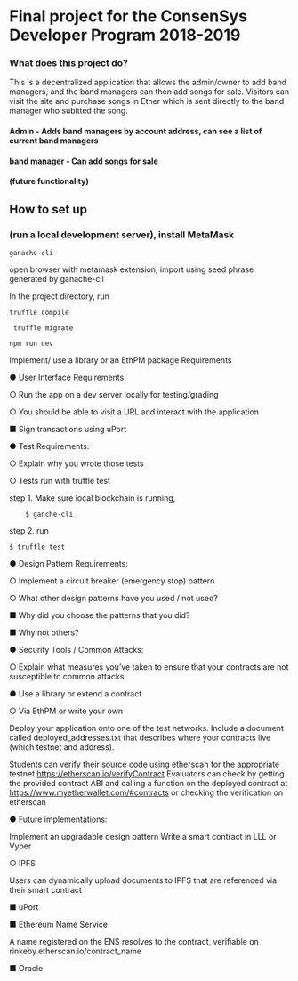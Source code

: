# Final project for the ConsenSys Developer Program 2018-2019
### What does this project do?

This is a decentralized application that allows the admin/owner to add band managers, and the band managers can then add songs for sale. Visitors can visit the site and purchase songs in Ether which is sent directly to the band manager who subitted the song.  

#### Admin - Adds band managers by account address, can see a list of current band managers
#### band manager - Can add songs for sale
#### (future functionality)

## How to set up
### (run a local development server), install MetaMask

    ganache-cli

open browser with metamask extension,  import using seed phrase generated by ganache-cli

In the project directory, run 

    truffle compile

     truffle migrate

    npm run dev


Implement/ use a library or an EthPM package 
Requirements

●          User Interface Requirements:

○          Run the app on a dev server locally for testing/grading

○          You should be able to visit a URL and interact with the application

■          Sign transactions using uPort

 

●          Test Requirements:

○          Explain why you wrote those tests

○          Tests run with truffle test

step 1. Make sure local blockchain is running, 

        $ ganche-cli

step 2. run 

    $ truffle test

 

●          Design Pattern Requirements:

○          Implement a circuit breaker (emergency stop) pattern

○          What other design patterns have you used / not used?

■          Why did you choose the patterns that you did?

■          Why not others?

 

●          Security Tools / Common Attacks:

○          Explain what measures you’ve taken to ensure that your contracts are not susceptible to common attacks

 

●          Use a library or extend a contract

○          Via EthPM or write your own

 

   Deploy your application onto one of the test networks. Include a document called deployed_addresses.txt that describes where your contracts live (which testnet and address).

   Students can verify their source code using etherscan for the appropriate testnet https://etherscan.io/verifyContract 
    Evaluators can check by getting the provided contract ABI and calling a function on the deployed contract at https://www.myetherwallet.com/#contracts or checking the verification on etherscan

● Future implementations:

   Implement an upgradable design pattern
   Write a smart contract in LLL or Vyper

○  IPFS

   Users can dynamically upload documents to IPFS that are referenced via their smart contract

■      uPort

■      Ethereum Name Service

   A name registered on the ENS resolves to the contract, verifiable on rinkeby.etherscan.io/contract_name

■      Oracle
